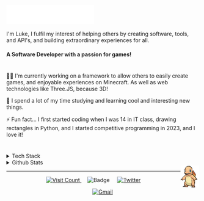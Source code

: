 <img src="banner.svg"></img>

I'm Luke, I fulfil my interest of helping others by creating software, tools, and API's, and building extraordinary experiences for all.


####  A Software Developer with a passion for games!



#
👩‍💻 I'm currently working on a framework to allow others to easily create games, and enjoyable experiences on Minecraft. As well as web technologies like Three.JS, because 3D!

🧠 I spend a lot of my time studying and learning cool and interesting new things.

⚡️ Fun fact... I first started coding when I was 14 in IT class, drawing rectangles in Python, and I started competitive programming in 2023, and I love it! 


#
<details>
  <summary>Tech Stack</summary>

  ![Java](https://img.shields.io/badge/java-%23ED8B00.svg?style=for-the-badge&logo=java&logoColor=white) ![C#](https://img.shields.io/badge/c%23-%23239120.svg?style=for-the-badge&logo=c-sharp&logoColor=white) ![CSS3](https://img.shields.io/badge/css3-%231572B6.svg?style=for-the-badge&logo=css3&logoColor=white) ![JavaScript](https://img.shields.io/badge/javascript-%23323330.svg?style=for-the-badge&logo=javascript&logoColor=%23F7DF1E) ![Python](https://img.shields.io/badge/python-3670A0?style=for-the-badge&logo=python&logoColor=ffdd54) ![Swift](https://img.shields.io/badge/swift-F54A2A?style=for-the-badge&logo=swift&logoColor=white) ![HTML5](https://img.shields.io/badge/html5-%23E34F26.svg?style=for-the-badge&logo=html5&logoColor=white) ![.Net](https://img.shields.io/badge/.NET-5C2D91?style=for-the-badge&logo=.net&logoColor=white) ![IOS](https://img.shields.io/badge/IOS-%2320232a.svg?style=for-the-badge&logo=apple&logoColor=white) ![ANDROID](https://img.shields.io/badge/android-%2320232a.svg?style=for-the-badge&logo=android&logoColor=%a4c639) ![MySQL](https://img.shields.io/badge/mysql-%2300f.svg?style=for-the-badge&logo=mysql&logoColor=white) ![Adobe After Effects](https://img.shields.io/badge/Adobe%20After%20Effects-9999FF.svg?style=for-the-badge&logo=Adobe%20After%20Effects&logoColor=white) ![Adobe Photoshop](https://img.shields.io/badge/adobephotoshop-%2331A8FF.svg?style=for-the-badge&logo=adobephotoshop&logoColor=white) ![Aseprite](https://img.shields.io/badge/Aseprite-FFFFFF?style=for-the-badge&logo=Aseprite&logoColor=#7D929E) ![Trello](https://img.shields.io/badge/Trello-%23026AA7.svg?style=for-the-badge&logo=Trello&logoColor=white) ![OpenCV](https://img.shields.io/badge/opencv-%23white.svg?style=for-the-badge&logo=opencv&logoColor=white)  ![C++](https://img.shields.io/badge/c++-%23ED8B00.svg?style=for-the-badge&logo=c++&logoColor=white)

</details>
<details>
  <summary>Github Stats</summary>
  
![Metrics](https://beta-metrics.lecoq.io/rewindbytes?template=classic&isocalendar=1&languages=1&achievements=1&base=header%2C%20activity%2C%20community%2C%20repositories%2C%20metadata&base.indepth=false&base.hireable=false&base.skip=false&isocalendar=false&isocalendar.duration=half-year&languages=false&languages.limit=8&languages.threshold=0%25&languages.other=false&languages.colors=github&languages.sections=most-used&languages.indepth=false&languages.analysis.timeout=15&languages.analysis.timeout.repositories=7.5&languages.categories=markup%2C%20programming&languages.recent.categories=markup%2C%20programming&languages.recent.load=300&languages.recent.days=14&achievements=false&achievements.threshold=C&achievements.secrets=true&achievements.display=detailed&achievements.limit=0&config.timezone=Europe%2FLondon)

</details>

<img src="4.gif" align="right">



---

<div align="center">
    <a href="https://visitcount.itsvg.in/api?id=rewindbytes&icon=5&color=6">
        <img src="https://visitcount.itsvg.in/api?id=rewindbytes&icon=5&color=6" alt="Visit Count" width="100" height="20" />
    </a>
    &nbsp;&nbsp;&nbsp;
    <img src="https://cp-logo.vercel.app/codeforces/IBuild" alt="Badge" width="100" height="20" />
    &nbsp;&nbsp;&nbsp;
    <a href="https://twitter.com/RewindHi">
        <img src="https://img.shields.io/badge/Twitter-%231DA1F2.svg?logo=Twitter&logoColor=white" alt="Twitter" width="100" height="20" />
    </a>
</div>
<p align="center">
    <a href="mailto:surgerewind@gmail.com">
        <img src="https://img.shields.io/badge/gmail-%23D14836.svg?&style=for-the-badge&logo=gmail&logoColor=white" alt="Gmail" />
    </a>
</p>
